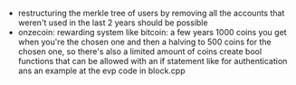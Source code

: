 - restructuring the merkle tree of users by removing all the accounts that weren't used in the last 2 years should be possible
- onzecoin: rewarding system like bitcoin: a few years 1000 coins you get when you're the chosen one and then a halving to 500 coins for the chosen one, so there's also a limited amount of coins
create bool functions that can be allowed with an if statement like for authentication ans an example at the evp code in block.cpp